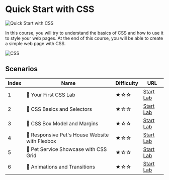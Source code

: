 # Quick Start with CSS

![Quick Start with CSS](https://cover-creator.labex.io/quick-start-with-css.png)

In this course, you will try to understand the basics of CSS and how to use it to style your web pages. At the end of this course, you will be able to create a simple web page with CSS.

![CSS](https://img.shields.io/badge/CSS-whitesmoke?style=for-the-badge&logo=css)


## Scenarios

|   Index | Name                                          | Difficulty   | URL                                                                  |
|---------|-----------------------------------------------|--------------|----------------------------------------------------------------------|
|       1 | 📖 Your First CSS Lab                          | ★☆☆          | <a target='_blank' href='https://labex.io/labs/92744'>Start Lab</a>  |
|       2 | 📖 CSS Basics and Selectors                    | ★☆☆          | <a target='_blank' href='https://labex.io/labs/289074'>Start Lab</a> |
|       3 | 📖 CSS Box Model and Margins                   | ★☆☆          | <a target='_blank' href='https://labex.io/labs/289075'>Start Lab</a> |
|       4 | 📖 Responsive Pet's House Website with Flexbox | ★☆☆          | <a target='_blank' href='https://labex.io/labs/289076'>Start Lab</a> |
|       5 | 📖 Pet Service Showcase with CSS Grid          | ★☆☆          | <a target='_blank' href='https://labex.io/labs/289077'>Start Lab</a> |
|       6 | 📖 Animations and Transitions                  | ★☆☆          | <a target='_blank' href='https://labex.io/labs/289073'>Start Lab</a> |

